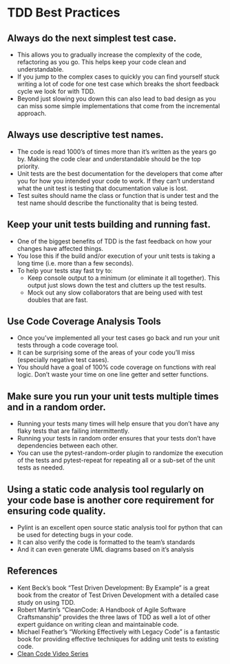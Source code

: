 # TDD Best Practices

## Always do the next simplest test case.

- This allows you to gradually increase the complexity of the code, refactoring as you go. This helps keep your code clean and understandable.
- If you jump to the complex cases to quickly you can find yourself stuck writing a lot of code for one test case which breaks the short feedback cycle we look for with TDD.
- Beyond just slowing you down this can also lead to bad design as you can miss some simple implementations that come from the incremental approach.

## Always use descriptive test names.

- The code is read 1000’s of times more than it’s written as the years go by. Making the code clear and understandable should be the top priority.
- Unit tests are the best documentation for the developers that come after you for how you intended your code to work. If they can’t understand what the unit test is testing that documentation value is lost.
- Test suites should name the class or function that is under test and the test name should describe the functionality that is being tested.

## Keep your unit tests building and running fast.

- One of the biggest benefits of TDD is the fast feedback on how your changes have affected things.
- You lose this if the build and/or execution of your unit tests is taking a long time (i.e. more than a few seconds).
- To help your tests stay fast try to:
  - Keep console output to a minimum (or eliminate it all together). This output just slows down the test and clutters up the test results.
  - Mock out any slow collaborators that are being used with test doubles that are fast.

## Use Code Coverage Analysis Tools

- Once you’ve implemented all your test cases go back and run your unit tests through a code coverage tool.
- It can be surprising some of the areas of your code you’ll miss (especially negative test cases).
- You should have a goal of 100% code coverage on functions with real logic. Don’t waste your time on one line getter and setter functions.

## Make sure you run your unit tests multiple times and in a random order.

- Running your tests many times will help ensure that you don’t have any flaky tests that are failing intermittently.
- Running your tests in random order ensures that your tests don’t have dependencies between each other.
- You can use the pytest-random-order plugin to randomize the execution of the tests and pytest-repeat for repeating all or a sub-set of the unit tests as needed.

## Using a static code analysis tool regularly on your code base is another core requirement for ensuring code quality.

- Pylint is an excellent open source static analysis tool for python that can be used for detecting bugs in your code.
- It can also verify the code is formatted to the team’s standards
- And it can even generate UML diagrams based on it’s analysis

## References

- Kent Beck’s book “Test Driven Development: By Example” is a great book from the creator of Test Driven Development with a detailed case study on using TDD.
- Robert Martin’s “CleanCode: A Handbook of Agile Software Craftsmanship” provides the three laws of TDD as well a lot of other expert guidance on writing clean and maintainable code.
- Michael Feather’s “Working Effectively with Legacy Code” is a fantastic book for providing effective techniques for adding unit tests to existing code.
- [Clean Code Video Series](https://cleancoders.com/)
